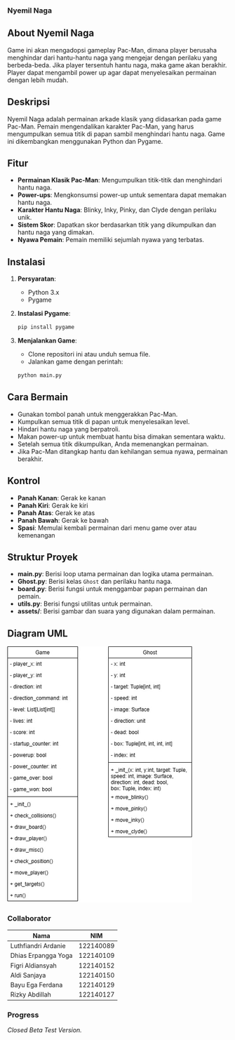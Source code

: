 ### Nyemil Naga
## About Nyemil Naga
Game ini akan mengadopsi gameplay Pac-Man, dimana player berusaha menghindar dari hantu-hantu naga yang mengejar dengan perilaku yang berbeda-beda.
Jika player tersentuh hantu naga, maka game akan berakhir.
Player dapat mengambil power up agar dapat menyelesaikan permainan dengan lebih mudah.

## Deskripsi
Nyemil Naga adalah permainan arkade klasik yang didasarkan pada game Pac-Man. Pemain mengendalikan karakter Pac-Man, yang harus mengumpulkan semua titik di papan sambil menghindari hantu naga. Game ini dikembangkan menggunakan Python dan Pygame.

## Fitur
- **Permainan Klasik Pac-Man**: Mengumpulkan titik-titik dan menghindari hantu naga.
- **Power-ups**: Mengkonsumsi power-up untuk sementara dapat memakan hantu naga.
- **Karakter Hantu Naga**: Blinky, Inky, Pinky, dan Clyde dengan perilaku unik.
- **Sistem Skor**: Dapatkan skor berdasarkan titik yang dikumpulkan dan hantu naga yang dimakan.
- **Nyawa Pemain**: Pemain memiliki sejumlah nyawa yang terbatas.

## Instalasi
1. **Persyaratan**:
    - Python 3.x
    - Pygame

2. **Instalasi Pygame**:
    ```bash
    pip install pygame
    ```

3. **Menjalankan Game**:
    - Clone repositori ini atau unduh semua file.
    - Jalankan game dengan perintah:
    ```bash
    python main.py
    ```

## Cara Bermain
- Gunakan tombol panah untuk menggerakkan Pac-Man.
- Kumpulkan semua titik di papan untuk menyelesaikan level.
- Hindari hantu naga yang berpatroli.
- Makan power-up untuk membuat hantu bisa dimakan sementara waktu.
- Setelah semua titik dikumpulkan, Anda memenangkan permainan.
- Jika Pac-Man ditangkap hantu dan kehilangan semua nyawa, permainan berakhir.

## Kontrol
- **Panah Kanan**: Gerak ke kanan
- **Panah Kiri**: Gerak ke kiri
- **Panah Atas**: Gerak ke atas
- **Panah Bawah**: Gerak ke bawah
- **Spasi**: Memulai kembali permainan dari menu game over atau kemenangan

## Struktur Proyek
- **main.py**: Berisi loop utama permainan dan logika utama permainan.
- **Ghost.py**: Berisi kelas `Ghost` dan perilaku hantu naga.
- **board.py**: Berisi fungsi untuk menggambar papan permainan dan pemain.
- **utils.py**: Berisi fungsi utilitas untuk permainan.
- **assets/**: Berisi gambar dan suara yang digunakan dalam permainan.

## Diagram UML
![Diagram UML.](https://github.com/MegumenZ/Tugas-Besar-PBO/blob/main/assets/Gambar%20WhatsApp%202024-05-20%20pukul%2019.53.44_48b1c5a7.jpg)

### Collaborator
| **Nama**  | **NIM** |
| ------------- | ------------- |
| Luthfiandri Ardanie | 122140089 |
| Dhias Erpangga Yoga | 122140109 |
| Figri Aldiansyah | 122140152 |
| Aldi Sanjaya | 122140150 |
| Bayu Ega Ferdana | 122140129 |
| Rizky Abdillah | 122140127 |
### Progress
_Closed Beta Test Version._
